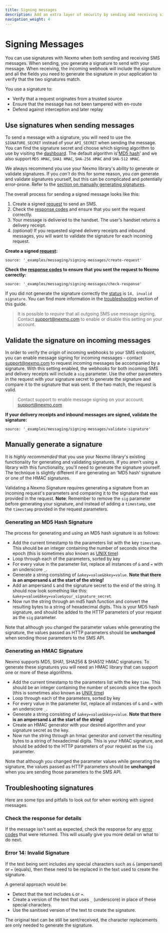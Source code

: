 ```yaml
---
title: Signing messages
description: Add an extra layer of security by sending and receiving signed requests.
navigation_weight: 4
---
```


# Signing Messages

You can use signatures with Nexmo when both sending and receiving SMS messages. When sending, you generate a signature to send with your message. When receiving, the incoming webhook will include the signature and all the fields you need to generate the signature in your application to verify that the two signatures match.

You use a signature to:

* Verify that a request originates from a trusted source
* Ensure that the message has not been tampered with en-route
* Defend against interception and later replay

## Use signatures when sending messages

To send a message with a signature, you will need to use the `SIGNATURE_SECRET` instead of your `API_SECRET` when sending the message. You can find the signature secret and choose which signing algorithm to use by visiting the [dashboard](https://dashboard.nexmo.com). The default algorithm is'[MD5 hash](https://en.wikipedia.org/wiki/MD5)' and we also support `MD5 HMAC`, `SHA1 HMAC`, `SHA-256 HMAC` and `SHA-512 HMAC`.

We always recommend you use your Nexmo library's ability to generate or validate signatures. If you *can't* do this for some reason, you *can* generate and validate signatures yourself, but this can be complicated and potentially error-prone. Refer to the [section on manually generating signatures](#manually-generate-a-signature).

The overall process for sending a signed message looks like this:

1. Create a signed [request](/api/sms#request) to send an SMS.
2. Check the [response codes](/api/sms#errors) and ensure that you sent the request correctly.
3. Your message is delivered to the handset. The user's handset returns a delivery receipt.
4. *(optional)* If you requested signed delivery receipts and inbound messages, you will want to validate the signature for each incoming request.

**Create a signed [request](/api/sms#request):**

```tabbed_examples
source: '_examples/messaging/signing-messages/create-request'
```

**Check the [response codes](/api/sms#response-codes) to ensure that you sent the request to Nexmo correctly:**

```tabbed_examples
source: '_examples/messaging/signing-messages/check-response'
```

If you did not generate the signature correctly the [status](/api/sms#status-codes) is `14, invalid signature`. You can find more information in the [troubleshooting](#troubleshooting-signatures) section of this guide.

> It is possible to *require* that all outgoing SMS use message signing. Contact support@nexmo.com to enable or disable this setting on your account.

## Validate the signature on incoming messages

In order to verify the origin of incoming webhooks to your SMS endpoint, you can enable message signing for incoming messages - contact support@nexmo.com to request incoming messages be accompanied by a signature. With this setting enabled, the webhooks for both incoming SMS and delivery receipts will include a `sig` parameter. Use the other parameters in the request with your signature secret to generate the signature and compare it to the signature that was sent. If the two match, the request is valid.

> Contact support to enable message signing on your account: support@nexmo.com

**If your delivery receipts and inbound messages are signed, validate the signature:**

```tabbed_examples
source: '_examples/messaging/signing-messages/validate-signature'
```

## Manually generate a signature

It is *highly recommended* that you use your Nexmo library's existing functionality for generating and validating signatures. If you aren't using a library with this functionality, you'll need to generate the signature yourself. The technique is slightly different if are generating an 'MD5 hash' signature or one of the HMAC signatures.

Validating a Nexmo Signature requires generating a signature from an incoming request's parameters and comparing it to the signature that was provided in the request. **Note**: Remember to remove the `sig` parameter before generating your signature, and instead of adding a `timestamp`, use the `timestamp` provided in the request parameters.

### Generating an MD5 Hash Signature

The process for generating and using an MD5 hash signature is as follows:

* Add the current timestamp to the parameters list with the key `timestamp`. This should be an integer containing the number of seconds since the epoch (this is sometimes also known as [UNIX time](https://en.wikipedia.org/wiki/Unix_time))
* Loop through each of the parameters, sorted by key
* For every value in the parameter list, replace all instances of `&` and `=` with an underscore `_`.
* Generate a string consisting of `&akey=value&bkey=value`. **Note that there is an ampersand `&` at the start of the string!**
* Add an ampersand `&` and the signature secret to the end of the string. It should now look something like this: `&akey=value&bkey=value&your_signature_secret`
* Now run the string through an md5 hash function and convert the resulting bytes to a string of hexadecimal digits. This is your MD5 hash signature, and should be added to the HTTP parameters of your request as the `sig` parameter.

Note that although you changed the parameter values while generating the signature, the values passed as HTTP parameters should be __unchanged__ when sending those parameters to the SMS API.

### Generating an HMAC Signature

Nexmo supports MD5, SHA1, SHA256 & SHA512 HMAC signatures. To generate these signatures you will need an HMAC library that can support one or more of these algorithms.

* Add the current timestamp to the parameters list with the key `time`. This should be an integer containing the number of seconds since the epoch (this is sometimes also known as [UNIX time](https://en.wikipedia.org/wiki/Unix_time))
* Loop through each of the parameters, sorted by key
* For every value in the parameter list, replace all instances of `&` and `=` with an underscore `_`.
* Generate a string consisting of `&akey=value&bkey=value`. **Note that there is an ampersand `&` at the start of the string!**
* Create an HMAC generator with your desired algorithm and your signature secret as the key.
* Now run the string through an hmac generator and convert the resulting bytes to a string of hexadecimal digits. This is your HMAC signature, and should be added to the HTTP parameters of your request as the `sig` parameter.

Note that although you changed the parameter values while generating the signature, the values passed as HTTP parameters should be __unchanged__ when you are sending those parameters to the SMS API.

## Troubleshooting signatures

Here are some tips and pitfalls to look out for when working with signed messages.

### Check the response for details

If the message isn't sent as expected, check the response for any [error codes](/api/sms#errors) that were returned. This will usually give you more detail on what to do next.

### Error 14: Invalid Signature

If the text being sent includes any special characters such as `&` (ampersand) or `=` (equals), then these need to be replaced in the text used to create the signature.

A general approach would be:

- Detect that the text includes `&` or `=`.
- Create a version of the text that uses `_` (underscore) in place of these special characters.
- Use the sanitised version of the text to create the signature.

The original text can be still be sent/received, the character replacements are only needed to generate the signature.
